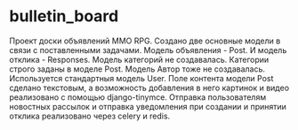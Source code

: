 # bulletin_board
Проект доски объявлений MMO RPG.
Создано две основные модели в связи с поставленными задачами.
Модель объявления - Post. И модель отклика - Responses.
Модель категорий не создавалась. Категории строго заданы в моделе Post. 
Модель Автор тоже не создавалась. Используется стандартныя модель User.
Поле контента модели Post сделано текстовым, а возможность добавления в него картинок и видео реализовано с помощью django-tinymce.
Отправка пользователям новостных рассылок и отправка уведомления при создании и принятии отклика реализовано через celery и redis.

